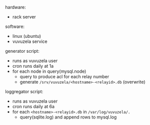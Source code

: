 hardware:
- rack server

software:
- linux (ubuntu)
- vuvuzela service

generator script:
- runs as vuvuzela user
- cron runs daily at 1a
- for each node in query(mysql.node)
  - query to produce acl for each relay number
  - generate `/srv/vuvuzela/<hostname>-<relayid>.db` (overwrite)

loggregator script:
- runs as vuvuzela user
- cron runs daily at 6a
- for each `<hostname>-<relayid>.db` in `/var/log/vuvuzela/.`
  - query(sqlite.log) and append rows to mysql.log
